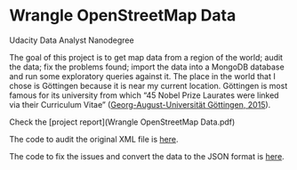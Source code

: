 # Wrangle OpenStreetMap Data
Udacity Data Analyst Nanodegree

The goal of this project is to get map data from a region of the world; audit the data; fix the problems found; import the data into a MongoDB database and run some exploratory queries against it. The place in the world that I chose is Göttingen because it is near my current location. Göttingen is most famous for its university from which “45 Nobel Prize Laurates were linked via their Curriculum Vitae” ([Georg-August-Universität Göttingen, 2015](https://www.uni-goettingen.de/en/nobel-prize-laureates-from-g%C3%B6ttingen/4281.html)). 

Check the [project report](Wrangle OpenStreetMap Data.pdf)

The code to audit the original XML file is [here](audit.py). 

The code to fix the issues and convert the data to the JSON format is [here](convert_to_json.py).

